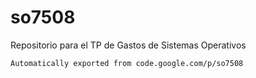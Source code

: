 # so7508

Repositorio para el TP de Gastos de Sistemas Operativos
```
Automatically exported from code.google.com/p/so7508
```

